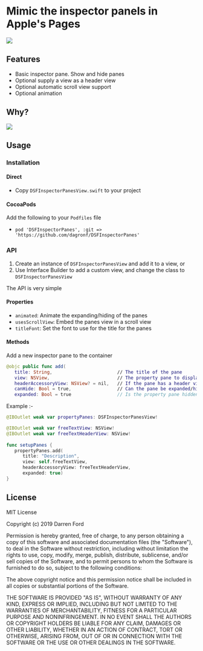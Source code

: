 # Mimic the inspector panels in Apple's Pages

![](https://dagronf.github.io/art/projects/DSFPropertyPanes/full.gif)

## Features

* Basic inspector pane. Show and hide panes
* Optional supply a view as a header view
* Optional automatic scroll view support
* Optional animation

## Why?

![](https://dagronf.github.io/art/projects/DSFPropertyPanes/panel_simple.gif)

## Usage

### Installation

#### Direct

* Copy `DSFInspectorPanesView.swift` to your project

#### CocoaPods

Add the following to your `Podfiles` file

* `pod 'DSFInspectorPanes', :git => 'https://github.com/dagronf/DSFInspectorPanes'`

### API

1. Create an instance of `DSFInspectorPanesView` and add it to a view, or
2. Use Interface Builder to add a custom view, and change the class to `DSFInspectorPanesView`

The API is very simple

#### Properties

* `animated`: Animate the expanding/hiding of the panes
* `usesScrollView`: Embed the panes view in a scroll view
* `titleFont`: Set the font to use for the title for the panes

#### Methods

Add a new inspector pane to the container

```swift
@objc public func add(
   title: String,                        // The title of the pane
   view: NSView,                         // The property pane to display
   headerAccessoryView: NSView? = nil,   // If the pane has a header view, the view
   canHide: Bool = true,                 // Can the pane be expanded/hidden?
   expanded: Bool = true                 // Is the property pane hidden by default?
```

Example :-

```swift
@IBOutlet weak var propertyPanes: DSFInspectorPanesView!

@IBOutlet weak var freeTextView: NSView!
@IBOutlet weak var freeTextHeaderView: NSView!
	
func setupPanes {
   propertyPanes.add(
      title: "Description", 
      view: self.freeTextView,
      headerAccessoryView: freeTextHeaderView,
      expanded: true)
}
```


## License

MIT License

Copyright (c) 2019 Darren Ford

Permission is hereby granted, free of charge, to any person obtaining a copy
of this software and associated documentation files (the "Software"), to deal
in the Software without restriction, including without limitation the rights
to use, copy, modify, merge, publish, distribute, sublicense, and/or sell
copies of the Software, and to permit persons to whom the Software is
furnished to do so, subject to the following conditions:

The above copyright notice and this permission notice shall be included in all
copies or substantial portions of the Software.

THE SOFTWARE IS PROVIDED "AS IS", WITHOUT WARRANTY OF ANY KIND, EXPRESS OR
IMPLIED, INCLUDING BUT NOT LIMITED TO THE WARRANTIES OF MERCHANTABILITY,
FITNESS FOR A PARTICULAR PURPOSE AND NONINFRINGEMENT. IN NO EVENT SHALL THE
AUTHORS OR COPYRIGHT HOLDERS BE LIABLE FOR ANY CLAIM, DAMAGES OR OTHER
LIABILITY, WHETHER IN AN ACTION OF CONTRACT, TORT OR OTHERWISE, ARISING FROM,
OUT OF OR IN CONNECTION WITH THE SOFTWARE OR THE USE OR OTHER DEALINGS IN THE
SOFTWARE.
